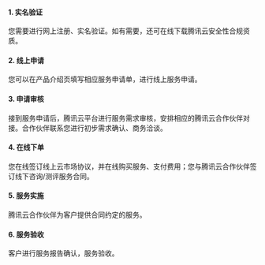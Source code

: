 #### 1. 实名验证
您需要进行网上注册、实名验证。如有需要，还可在线下载腾讯云安全性合规资质。
#### 2. 线上申请
您可以在产品介绍页填写相应服务申请单，进行线上服务申请。
#### 3. 申请审核
接到服务申请后，腾讯云平台进行服务需求审核，安排相应的腾讯云合作伙伴对接。合作伙伴联系您进行初步需求确认、商务洽谈。
#### 4. 在线下单
您在线签订线上云市场协议，并在线购买服务、支付费用；您与腾讯云合作伙伴签订线下咨询/测评服务合同。
#### 5. 服务实施
腾讯云合作伙伴为客户提供合同约定的服务。
#### 6. 服务验收
客户进行服务报告确认，服务验收。
